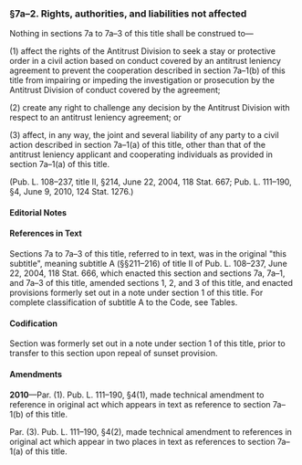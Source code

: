 ### §7a–2. Rights, authorities, and liabilities not affected ###

Nothing in sections 7a to 7a–3 of this title shall be construed to—

(1) affect the rights of the Antitrust Division to seek a stay or protective order in a civil action based on conduct covered by an antitrust leniency agreement to prevent the cooperation described in section 7a–1(b) of this title from impairing or impeding the investigation or prosecution by the Antitrust Division of conduct covered by the agreement;

(2) create any right to challenge any decision by the Antitrust Division with respect to an antitrust leniency agreement; or

(3) affect, in any way, the joint and several liability of any party to a civil action described in section 7a–1(a) of this title, other than that of the antitrust leniency applicant and cooperating individuals as provided in section 7a–1(a) of this title.

(Pub. L. 108–237, title II, §214, June 22, 2004, 118 Stat. 667; Pub. L. 111–190, §4, June 9, 2010, 124 Stat. 1276.)

#### **Editorial Notes** ####

#### References in Text ####

Sections 7a to 7a–3 of this title, referred to in text, was in the original "this subtitle", meaning subtitle A (§§211–216) of title II of Pub. L. 108–237, June 22, 2004, 118 Stat. 666, which enacted this section and sections 7a, 7a–1, and 7a–3 of this title, amended sections 1, 2, and 3 of this title, and enacted provisions formerly set out in a note under section 1 of this title. For complete classification of subtitle A to the Code, see Tables.

#### Codification ####

Section was formerly set out in a note under section 1 of this title, prior to transfer to this section upon repeal of sunset provision.

#### Amendments ####

**2010**—Par. (1). Pub. L. 111–190, §4(1), made technical amendment to reference in original act which appears in text as reference to section 7a–1(b) of this title.

Par. (3). Pub. L. 111–190, §4(2), made technical amendment to references in original act which appear in two places in text as references to section 7a–1(a) of this title.